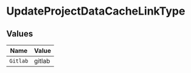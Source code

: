 # UpdateProjectDataCacheLinkType


## Values

| Name     | Value    |
| -------- | -------- |
| `Gitlab` | gitlab   |